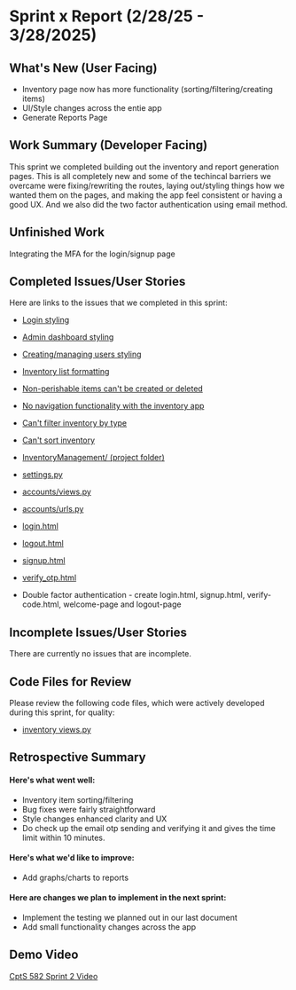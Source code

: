 # Sprint x Report (2/28/25 - 3/28/2025)
## What's New (User Facing)
* Inventory page now has more functionality (sorting/filtering/creating items)
* UI/Style changes across the entie app
* Generate Reports Page
## Work Summary (Developer Facing)
This sprint we completed building out the inventory and report generation pages. This is all completely new and some of the techincal barriers we overcame were fixing/rewriting the routes, laying out/styling things how we wanted them on the pages, and making the app feel consistent or having a good UX. And we also did the two factor authentication using email method. 
## Unfinished Work
Integrating the MFA for the login/signup page
## Completed Issues/User Stories
Here are links to the issues that we completed in this sprint:
* [Login styling](https://github.com/tbergdahl/InventoryManagement/issues/11)
* [Admin dashboard styling](https://github.com/tbergdahl/InventoryManagement/issues/13)
* [Creating/managing users styling](https://github.com/tbergdahl/InventoryManagement/issues/14)
* [Inventory list formatting](https://github.com/tbergdahl/InventoryManagement/issues/16)
* [Non-perishable items can't be created or deleted](https://github.com/tbergdahl/InventoryManagement/issues/18)
* [No navigation functionality with the inventory app](https://github.com/tbergdahl/InventoryManagement/issues/20)
* [Can't filter inventory by type](https://github.com/tbergdahl/InventoryManagement/issues/22)
* [Can't sort inventory](https://github.com/tbergdahl/InventoryManagement/issues/24)
* [InventoryManagement/ (project folder)](https://github.com/tbergdahl/InventoryManagement/tree/code-recovery/InventoryManagement)
* [settings.py](https://github.com/tbergdahl/InventoryManagement/blob/code-recovery/InventoryManagement/settings.py)
*  [accounts/views.py](https://github.com/tbergdahl/InventoryManagement/blob/code-recovery/accounts/views.py)
* [accounts/urls.py](https://github.com/tbergdahl/InventoryManagement/blob/code-recovery/accounts/urls.py)
* [login.html](https://github.com/tbergdahl/InventoryManagement/blob/code-recovery/accounts/templates/accounts/login.html)  
* [logout.html](https://github.com/tbergdahl/InventoryManagement/blob/code-recovery/accounts/templates/accounts/logout.html)  
* [signup.html](https://github.com/tbergdahl/InventoryManagement/blob/code-recovery/accounts/templates/accounts/signup.html)  
* [verify_otp.html](https://github.com/tbergdahl/InventoryManagement/blob/code-recovery/accounts/templates/accounts/verify_otp.html)


* Double factor authentication - create login.html, signup.html, verify-code.html, welcome-page and logout-page
## Incomplete Issues/User Stories
There are currently no issues that are incomplete.
## Code Files for Review
Please review the following code files, which were actively developed during this
sprint, for quality:
* [inventory views.py](https://github.com/tbergdahl/InventoryManagement/blob/main/apps/inventory/views.py) 
## Retrospective Summary
#### Here's what went well:
* Inventory item sorting/filtering
* Bug fixes were fairly straightforward
* Style changes enhanced clarity and UX
* Do check up the email otp sending and verifying it and gives the time limit within 10 minutes.
  
#### Here's what we'd like to improve:
* Add graphs/charts to reports
#### Here are changes we plan to implement in the next sprint:
* Implement the testing we planned out in our last document
* Add small functionality changes across the app
## Demo Video
[CptS 582 Sprint 2 Video](https://youtu.be/6mVaMp5jLGo)


